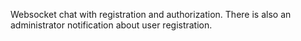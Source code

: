 Websocket chat with registration and authorization. There is also an administrator notification about user registration.
